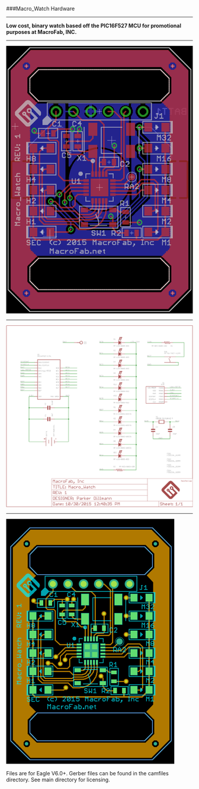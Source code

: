 ###Macro_Watch Hardware
***
**Low cost, binary watch based off the PIC16F527 MCU for promotional purposes at MacroFab, INC.**

***
![Layout Image](Layout.png)

***
![Schematic Image](Schematic.png)

***
![Gerber Top Drawing](MacroWatch_gerber.png)

Files are for Eagle V6.0+. Gerber files can be found in the camfiles directory. See main directory for licensing. 
